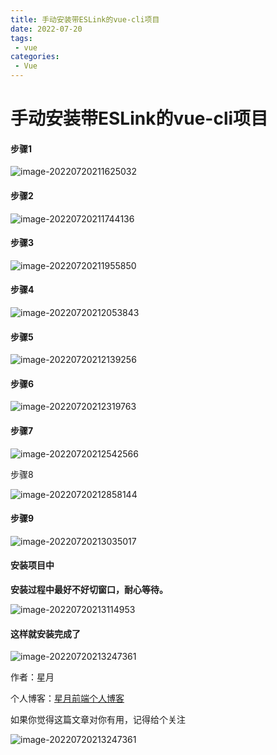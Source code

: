 ```yaml
---
title: 手动安装带ESLink的vue-cli项目
date: 2022-07-20
tags:
 - vue
categories:
 - Vue
---
```


# 手动安装带ESLink的vue-cli项目

#### 步骤1

![image-20220720211625032](https://img-blog.csdnimg.cn/78fa3c44e0364c2d9d6453e55afb095f.png)

#### 步骤2

![image-20220720211744136](https://img-blog.csdnimg.cn/0d5b7696dbec41be944642a0c2c23ed4.png)

#### 步骤3

![image-20220720211955850](https://img-blog.csdnimg.cn/f96c591808b54ae3a9c7ba2c7af33ab8.png)

#### 步骤4

![image-20220720212053843](https://img-blog.csdnimg.cn/a8a7e19e2fd7459b88971a8f71754e00.png)

#### 步骤5

![image-20220720212139256](https://img-blog.csdnimg.cn/e686d9a966d0463c9d2408892bd0667d.png)

#### 步骤6

![image-20220720212319763](https://img-blog.csdnimg.cn/c5cb402a8b02494cac8eb81d606b4077.png)

#### 步骤7

![image-20220720212542566](https://img-blog.csdnimg.cn/0afaf846ed454274808bffe282f523e9.png)

步骤8

![image-20220720212858144](https://img-blog.csdnimg.cn/235ed3c193f64818a68224c6442aee90.png)

#### 步骤9

![image-20220720213035017](https://img-blog.csdnimg.cn/995150d3de89469c85f03ceae10504fe.png)

#### 安装项目中

**安装过程中最好不好切窗口，耐心等待。**

![image-20220720213114953](https://img-blog.csdnimg.cn/ad9d7dfb42db476f82a0732a390f2a7a.png)

#### 这样就安装完成了

![image-20220720213247361](https://img-blog.csdnimg.cn/b44706c40f88421ab1820e376d24201b.png)

作者：星月

个人博客：[星月前端个人博客](https://xingyue.vercel.app/)

如果你觉得这篇文章对你有用，记得给个关注

![image-20220720213247361](https://img-blog.csdnimg.cn/6311c9b116e149d096660e88c801f095.png)
